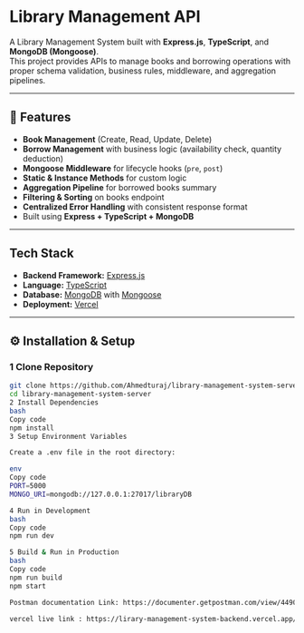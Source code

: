 #  Library Management API

A Library Management System built with **Express.js**, **TypeScript**, and **MongoDB (Mongoose)**.  
This project provides APIs to manage books and borrowing operations with proper schema validation, business rules, middleware, and aggregation pipelines.  

---

## 🚀 Features
-  **Book Management** (Create, Read, Update, Delete)  
-  **Borrow Management** with business logic (availability check, quantity deduction)  
-  **Mongoose Middleware** for lifecycle hooks (`pre`, `post`)  
-  **Static & Instance Methods** for custom logic  
-  **Aggregation Pipeline** for borrowed books summary  
-  **Filtering & Sorting** on books endpoint  
-  **Centralized Error Handling** with consistent response format  
-  Built using **Express + TypeScript + MongoDB**  

---

##  Tech Stack
- **Backend Framework:** [Express.js](https://expressjs.com/)  
- **Language:** [TypeScript](https://www.typescriptlang.org/)  
- **Database:** [MongoDB](https://www.mongodb.com/) with [Mongoose](https://mongoosejs.com/)  
- **Deployment:** [Vercel](https://vercel.com/)

---

## ⚙️ Installation & Setup



### 1️   Clone Repository
```bash
git clone https://github.com/Ahmedturaj/library-management-system-server
cd library-management-system-server
2️ Install Dependencies
bash
Copy code
npm install
3️ Setup Environment Variables

Create a .env file in the root directory:

env
Copy code
PORT=5000
MONGO_URI=mongodb://127.0.0.1:27017/libraryDB

4️ Run in Development
bash
Copy code
npm run dev

5️ Build & Run in Production
bash
Copy code
npm run build
npm start

Postman documentation Link: https://documenter.getpostman.com/view/44906671/2sB3HjNh69

vercel live link : https://lirary-management-system-backend.vercel.app/